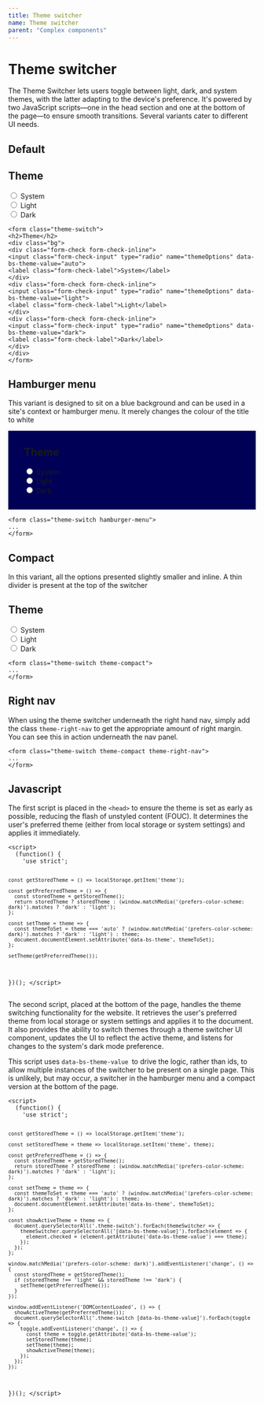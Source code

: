 ```yaml
---
title: Theme switcher
name: Theme switcher
parent: "Complex components"
---
```

<h1 class="margin-top-zero">Theme switcher</h1>
<p class="lead">The Theme Switcher lets users toggle between light, dark, and system themes, with the latter adapting to the device's preference. It's powered by two JavaScript scripts—one in the head section and one at the bottom of the page—to ensure smooth transitions. Several variants cater to different UI needs.</p>
<h2>Default</h2>
<!-- Start theme switcher -->
<form class="theme-switch">
<h2>Theme</h2>
<div class="bg">
<div class="form-check form-check-inline">
<input class="form-check-input" type="radio" name="themeOptions" data-bs-theme-value="auto">
<label class="form-check-label">System</label>
</div>
<div class="form-check form-check-inline">
<input class="form-check-input" type="radio" name="themeOptions" data-bs-theme-value="light">
<label class="form-check-label">Light</label>
</div>
<div class="form-check form-check-inline">
<input class="form-check-input" type="radio" name="themeOptions" data-bs-theme-value="dark">
<label class="form-check-label">Dark</label>
</div>
</div>
</form>
<!-- End theme switcher -->
<div class="highlight wrap-code">
<pre class="chroma">
<code class="language-html">&lt;form class=&quot;theme-switch&quot;&gt;
&lt;h2&gt;Theme&lt;/h2&gt;
&lt;div class=&quot;bg&quot;&gt;
&lt;div class=&quot;form-check form-check-inline&quot;&gt;
&lt;input class=&quot;form-check-input&quot; type=&quot;radio&quot; name=&quot;themeOptions&quot; data-bs-theme-value=&quot;auto&quot;&gt;
&lt;label class=&quot;form-check-label&quot;&gt;System&lt;/label&gt;
&lt;/div&gt;
&lt;div class=&quot;form-check form-check-inline&quot;&gt;
&lt;input class=&quot;form-check-input&quot; type=&quot;radio&quot; name=&quot;themeOptions&quot; data-bs-theme-value=&quot;light&quot;&gt;
&lt;label class=&quot;form-check-label&quot;&gt;Light&lt;/label&gt;
&lt;/div&gt;
&lt;div class=&quot;form-check form-check-inline&quot;&gt;
&lt;input class=&quot;form-check-input&quot; type=&quot;radio&quot; name=&quot;themeOptions&quot; data-bs-theme-value=&quot;dark&quot;&gt;
&lt;label class=&quot;form-check-label&quot;&gt;Dark&lt;/label&gt;
&lt;/div&gt;
&lt;/div&gt;
&lt;/form&gt;</code>
</pre></div>

<h2>Hamburger menu</h2>
<p>This variant is designed to sit on a blue background and can be used in a site's context or hamburger menu. It merely changes the colour of the title to white</p>
<div style="background-color: #000056; padding: 1px 2rem 1rem 2rem;">
<!-- Start theme switcher -->
<form class="theme-switch hamburger-menu">
    <h2>Theme</h2>
    <div class="bg">
        <div class="form-check form-check-inline">
            <input class="form-check-input" type="radio" name="themeOptions" data-bs-theme-value="auto">
            <label class="form-check-label">System</label>
        </div>
        <div class="form-check form-check-inline">
            <input class="form-check-input" type="radio" name="themeOptions" data-bs-theme-value="light">
            <label class="form-check-label">Light</label>
        </div>
        <div class="form-check form-check-inline">
            <input class="form-check-input" type="radio" name="themeOptions" data-bs-theme-value="dark">
            <label class="form-check-label">Dark</label>
        </div>
    </div>
</form>
<!-- End theme switcher -->
</div>
<div class="highlight">
<pre class="chroma">
<code class="language-html">&lt;form class=&quot;theme-switch hamburger-menu&quot;&gt;
...
&lt;/form&gt;</code>
</pre></div>
<h2>Compact</h2>
<p>In this variant, all the options presented slightly smaller and inline. A thin divider is present at the top of the switcher</p>
<!-- Start theme switcher -->
<form class="theme-switch theme-compact">
    <h2>Theme</h2>
    <div class="bg">
        <div class="form-check form-check-inline">
            <input class="form-check-input" type="radio" name="themeOptions" data-bs-theme-value="auto">
            <label class="form-check-label">System</label>
        </div>
        <div class="form-check form-check-inline">
            <input class="form-check-input" type="radio" name="themeOptions" data-bs-theme-value="light">
            <label class="form-check-label">Light</label>
        </div>
        <div class="form-check form-check-inline">
            <input class="form-check-input" type="radio" name="themeOptions" data-bs-theme-value="dark">
            <label class="form-check-label">Dark</label>
        </div>
    </div>
</form>
<!-- End theme switcher -->
<div class="highlight">
<pre class="chroma">
<code class="language-html">&lt;form class=&quot;theme-switch theme-compact&quot;&gt;
...
&lt;/form&gt;</code>
</pre></div>
<h2>Right nav</h2>
<p>When using the theme switcher underneath the right hand nav, simply add the class <code>theme-right-nav</code> to get the appropriate amount of right margin. You can see this in action underneath the nav panel.</p>
<div class="highlight">
<pre class="chroma">
<code class="language-html">&lt;form class=&quot;theme-switch theme-compact theme-right-nav&quot;&gt;
...
&lt;/form&gt;</code>
</pre></div>
<h2>Javascript</h2>
<p>The first script is placed in the <code>&lt;head&gt;</code> to ensure the theme is set as early as possible,
  reducing the flash of unstyled content (FOUC). It determines the user's preferred
  theme (either from local storage or system settings) and applies it immediately.</p>

<div class="highlight wrap-code">
<pre class="chroma">
<code class="language-js">&lt;script&gt;
  (function() {
    'use strict';

    const getStoredTheme = () => localStorage.getItem('theme');

    const getPreferredTheme = () => {
      const storedTheme = getStoredTheme();
      return storedTheme ? storedTheme : (window.matchMedia('(prefers-color-scheme: dark)').matches ? 'dark' : 'light');
    };

    const setTheme = theme => {
      const themeToSet = theme === 'auto' ? (window.matchMedia('(prefers-color-scheme: dark)').matches ? 'dark' : 'light') : theme;
      document.documentElement.setAttribute('data-bs-theme', themeToSet);
    };

    setTheme(getPreferredTheme()); 
  })();
&lt;/script&gt;</code>
</pre></div>

<p>The second script, placed at the bottom of the page, handles the theme switching functionality for the website. It retrieves the user's preferred theme from local storage or system settings and applies it to the document. It also provides the ability to switch themes through a theme switcher UI component, updates the UI to reflect the active theme, and listens for changes to the system's dark mode preference.</p>
<p>This script uses <code>data-bs-theme-value </code>to drive the logic, rather than ids, to allow multiple instances of the switcher to be present on a single page. This is unlikely, but may occur, a switcher in the hamburger menu and a compact version at the bottom of the page.</p>

<div class="highlight wrap-code">
<pre class="chroma">
<code class="language-js">&lt;script&gt;
  (function() {
    'use strict';

    const getStoredTheme = () => localStorage.getItem('theme');

    const setStoredTheme = theme => localStorage.setItem('theme', theme);

    const getPreferredTheme = () => {
      const storedTheme = getStoredTheme();
      return storedTheme ? storedTheme : (window.matchMedia('(prefers-color-scheme: dark)').matches ? 'dark' : 'light');
    };

    const setTheme = theme => {
      const themeToSet = theme === 'auto' ? (window.matchMedia('(prefers-color-scheme: dark)').matches ? 'dark' : 'light') : theme;
      document.documentElement.setAttribute('data-bs-theme', themeToSet);
    };

    const showActiveTheme = theme => {
      document.querySelectorAll('.theme-switch').forEach(themeSwitcher => {
        themeSwitcher.querySelectorAll('[data-bs-theme-value]').forEach(element => {
          element.checked = (element.getAttribute('data-bs-theme-value') === theme);
        });
      });
    };

    window.matchMedia('(prefers-color-scheme: dark)').addEventListener('change', () => {
      const storedTheme = getStoredTheme();
      if (storedTheme !== 'light' && storedTheme !== 'dark') {
        setTheme(getPreferredTheme());
      }
    });

    window.addEventListener('DOMContentLoaded', () => {
      showActiveTheme(getPreferredTheme());
      document.querySelectorAll('.theme-switch [data-bs-theme-value]').forEach(toggle => {
        toggle.addEventListener('change', () => {
          const theme = toggle.getAttribute('data-bs-theme-value');
          setStoredTheme(theme);
          setTheme(theme);
          showActiveTheme(theme);
        });
      });
    });
  })();
&lt;/script&gt;</code>
</pre></div>
